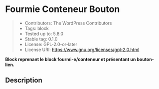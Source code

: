 # Fourmie Conteneur Bouton

> + Contributors:      The WordPress Contributors
> + Tags:              block
> + Tested up to:      5.8.0
> + Stable tag:        0.1.0
> + License:           GPL-2.0-or-later
> + License URI:       https://www.gnu.org/licenses/gpl-2.0.html

**Block reprenant le block fourmi-e/conteneur et présentant un bouton-lien.**

## Description
